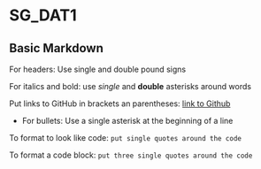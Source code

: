 # SG_DAT1

## Basic Markdown

For headers: Use single and double pound signs 

For italics and bold: use *single* and **double** asterisks around words 

Put links to GitHub in brackets an parentheses: [link to Github](https://github.com/jarczyka/SG_DAT1/edit/master/README.md) 

* For bullets: Use a single asterisk at the beginning of a line 

To format to look like code: `put single quotes around the code`

To format a code block: ```put three single quotes around the code```
